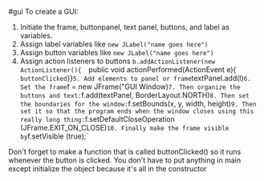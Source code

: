 #gui
To create a GUI:
1. Initiate the frame, buttonpanel, text panel, buttons, and label as variables.
2. Assign label variables like `new JLabel("name goes here")`
3. Assign button variables like `new JLabel("name goes here")`
4. Assign action listeners to buttons 
   `b.addActionListener(new ActionListener(){ 
   `public void actionPerformed(ActionEvent e){
   `buttonClicked`}}`
   5. Add elements to panel or frame `textPanel.add(l)`
   6. Set the frame `f = new JFrame("GUI Window)`
   7. Then organize the buttons and text: `f.add(textPanel, BorderLayout.NORTH)`
   8. Then set the boundaries for the window: `f.setBounds(x, y, width, height)`
   9. Then set it so that the program ends when the window closes using this really long thing: `f.setDefaultCloseOperation (JFrame.EXIT_ON_CLOSE)`
   10. Finally make the frame visible by `f.setVisible (true);`

Don't forget to make a function that is called buttonClicked() so it runs whenever the button is clicked. You don't have to put anything in main except initialize the object because it's all in the constructor

